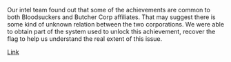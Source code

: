 Our intel team found out that some of the achievements are common to both Bloodsuckers and Butcher Corp affiliates. That may suggest there is some kind of unknown relation between the two corporations. We were able to obtain part of the system used to unlock this achievement, recover the flag to help us understand the real extent of this issue.



[Link](https://static.pwn2win.party/achievementunlocked_088a2d785c35acaed6cdf64afff1ecceb649690d9a4175ae6e6a7645bd1f3bbf.tar.gz)
